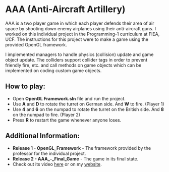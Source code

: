 # AAA (Anti-Aircraft Artillery) 

AAA is a two player game in which each player defends their area of air space by shooting down enemy airplanes using their anti-aircraft guns. I worked on this individual project in the Programming-1 curriculum at FIEA, UCF. The instructions for this project were to make a game using the provided OpenGL framework.

I implemented managers to handle physics (collision) update and game object update. The colliders support collider tags in order to prevent friendly fire, etc. and call methods on game objects which can be implemented on coding custom game objects.

## How to play:

- Open **OpenGL Framework.sln** file and run the project.
- Use **A** and **D** to rotate the turret on German side. And **W** to fire. (Player 1)
- Use **4** and **6** on the numpad to rotate the turret on the British side. And **8** on the numpad to fire. (Player 2)
- Press **R** to restart the game whenever anyone loses.

## Additional Information:

- **Release 1 - OpenGL_Framework** - The framework provided by the professor for the individual project.
- **Release 2 - AAA_-_Final_Game** - The game in its final state.
- Check out its video [here](https://www.youtube.com/watch?v=OO_3dLrnFb4) or on my [website](https://siddhantgrover.wordpress.com/).
